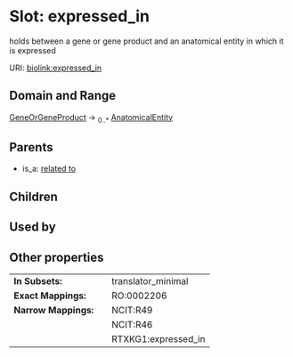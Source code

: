 
# Slot: expressed_in


holds between a gene or gene product and an anatomical entity in which it is expressed

URI: [biolink:expressed_in](https://w3id.org/biolink/vocab/expressed_in)


## Domain and Range

[GeneOrGeneProduct](GeneOrGeneProduct.md) &#8594;  <sub>0..\*</sub> [AnatomicalEntity](AnatomicalEntity.md)

## Parents

 *  is_a: [related to](related_to.md)

## Children


## Used by


## Other properties

|  |  |  |
| --- | --- | --- |
| **In Subsets:** | | translator_minimal |
| **Exact Mappings:** | | RO:0002206 |
| **Narrow Mappings:** | | NCIT:R49 |
|  | | NCIT:R46 |
|  | | RTXKG1:expressed_in |

